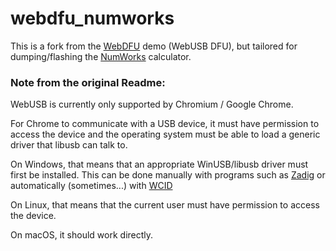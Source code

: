 # webdfu_numworks

This is a fork from the [WebDFU](https://devanlai.github.io/webdfu/dfu-util/) demo (WebUSB DFU), but tailored for dumping/flashing the [NumWorks](https://numworks.com) calculator.


### Note from the original Readme:

WebUSB is currently only supported by Chromium / Google Chrome.

For Chrome to communicate with a USB device, it must have permission to access the device and the operating system must be able to load a generic driver that libusb can talk to.

On Windows, that means that an appropriate WinUSB/libusb driver must first be installed. This can be done manually with programs such as [Zadig](http://zadig.akeo.ie/) or automatically (sometimes...) with [WCID](https://github.com/pbatard/libwdi/wiki/WCID-Devices)

On Linux, that means that the current user must have permission to access the device.

On macOS, it should work directly.
